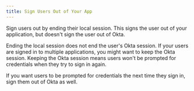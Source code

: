 ```yaml
---
title: Sign Users Out of Your App
---
```

Sign users out by ending their local session. This signs the user out of your application, but doesn't sign the user out of Okta.

<!-- Future content: and discarding the tokens Okta created when the user signed in. -->

<StackSelector snippet="localsignout"/>

Ending the local session does not end the user's Okta session. If your users are signed in to multiple applications, you might want to keep the Okta session. Keeping the Okta session means users won't be prompted for credentials when they try to sign in again.

If you want users to be prompted for credentials the next time they sign in, sign them out of Okta as well.

<NextSectionLink/>
